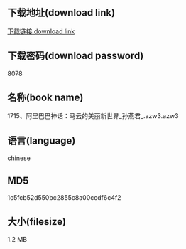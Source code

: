 ## 下载地址(download link)
[下载链接 download link](https://voluble-croquembouche-d321dc.netlify.app/?s=1715%E3%80%81%E9%98%BF%E9%87%8C%E5%B7%B4%E5%B7%B4%E7%A5%9E%E8%AF%9D%EF%BC%9A%E9%A9%AC%E4%BA%91%E7%9A%84%E7%BE%8E%E4%B8%BD%E6%96%B0%E4%B8%96%E7%95%8C_%E5%AD%99%E7%87%95%E5%90%9B_.azw3)

## 下载密码(download password)
8078

## 名称(book name)
1715、阿里巴巴神话：马云的美丽新世界_孙燕君_.azw3.azw3

## 语言(language)
chinese

## MD5
1c5fcb52d550bc2855c8a00ccdf6c4f2

## 大小(filesize)
1.2 MB
